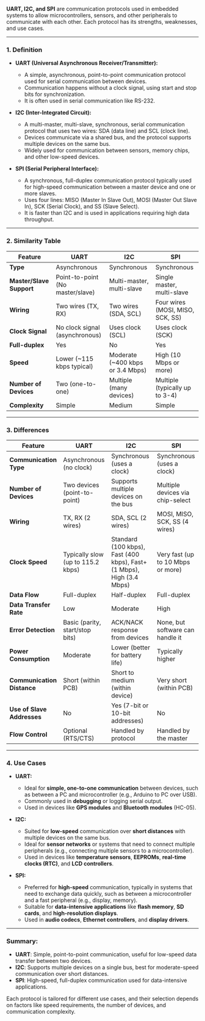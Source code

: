 **UART, I2C, and SPI** are communication protocols used in embedded systems to allow microcontrollers, sensors, and other peripherals to communicate with each other. Each protocol has its strengths, weaknesses, and use cases.

---

### **1. Definition**

- **UART (Universal Asynchronous Receiver/Transmitter):**
  - A simple, asynchronous, point-to-point communication protocol used for serial communication between devices.
  - Communication happens without a clock signal, using start and stop bits for synchronization.
  - It is often used in serial communication like RS-232.

- **I2C (Inter-Integrated Circuit):**
  - A multi-master, multi-slave, synchronous, serial communication protocol that uses two wires: SDA (data line) and SCL (clock line).
  - Devices communicate via a shared bus, and the protocol supports multiple devices on the same bus.
  - Widely used for communication between sensors, memory chips, and other low-speed devices.

- **SPI (Serial Peripheral Interface):**
  - A synchronous, full-duplex communication protocol typically used for high-speed communication between a master device and one or more slaves.
  - Uses four lines: MISO (Master In Slave Out), MOSI (Master Out Slave In), SCK (Serial Clock), and SS (Slave Select).
  - It is faster than I2C and is used in applications requiring high data throughput.

---

### **2. Similarity Table**

| Feature                | UART                         | I2C                             | SPI                               |
|------------------------|------------------------------|----------------------------------|-----------------------------------|
| **Type**               | Asynchronous                 | Synchronous                     | Synchronous                      |
| **Master/Slave Support**| Point-to-point (No master/slave) | Multi-master, multi-slave        | Single master, multi-slave        |
| **Wiring**             | Two wires (TX, RX)           | Two wires (SDA, SCL)             | Four wires (MOSI, MISO, SCK, SS) |
| **Clock Signal**        | No clock signal (asynchronous) | Uses clock (SCL)                 | Uses clock (SCK)                  |
| **Full-duplex**        | Yes                          | No                              | Yes                              |
| **Speed**              | Lower (~115 kbps typical)    | Moderate (~400 kbps or 3.4 Mbps) | High (10 Mbps or more)           |
| **Number of Devices**   | Two (one-to-one)             | Multiple (many devices)          | Multiple (typically up to 3-4)   |
| **Complexity**          | Simple                       | Medium                          | Simple                           |

---

### **3. Differences**

| Feature                | **UART**                     | **I2C**                          | **SPI**                         |
|------------------------|------------------------------|----------------------------------|----------------------------------|
| **Communication Type**  | Asynchronous (no clock)      | Synchronous (uses a clock)       | Synchronous (uses a clock)       |
| **Number of Devices**   | Two devices (point-to-point) | Supports multiple devices on the bus | Multiple devices via chip-select |
| **Wiring**              | TX, RX (2 wires)             | SDA, SCL (2 wires)               | MOSI, MISO, SCK, SS (4 wires)    |
| **Clock Speed**         | Typically slow (up to 115.2 kbps) | Standard (100 kbps), Fast (400 kbps), Fast+ (1 Mbps), High (3.4 Mbps) | Very fast (up to 10 Mbps or more) |
| **Data Flow**           | Full-duplex                  | Half-duplex                      | Full-duplex                      |
| **Data Transfer Rate**  | Low                          | Moderate                         | High                            |
| **Error Detection**     | Basic (parity, start/stop bits) | ACK/NACK response from devices  | None, but software can handle it |
| **Power Consumption**   | Moderate                     | Lower (better for battery life)  | Typically higher                 |
| **Communication Distance** | Short (within PCB)         | Short to medium (within device)  | Very short (within PCB)          |
| **Use of Slave Addresses**| No                         | Yes (7-bit or 10-bit addresses)  | No                              |
| **Flow Control**        | Optional (RTS/CTS)           | Handled by protocol              | Handled by the master            |

---

### **4. Use Cases**

- **UART:**
  - Ideal for **simple, one-to-one communication** between devices, such as between a PC and microcontroller (e.g., Arduino to PC over USB).
  - Commonly used in **debugging** or logging serial output.
  - Used in devices like **GPS modules** and **Bluetooth modules** (HC-05).

- **I2C:**
  - Suited for **low-speed** communication over **short distances** with multiple devices on the same bus.
  - Ideal for **sensor networks** or systems that need to connect multiple peripherals (e.g., connecting multiple sensors to a microcontroller).
  - Used in devices like **temperature sensors**, **EEPROMs**, **real-time clocks (RTC)**, and **LCD controllers**.

- **SPI:**
  - Preferred for **high-speed** communication, typically in systems that need to exchange data quickly, such as between a microcontroller and a fast peripheral (e.g., display, memory).
  - Suitable for **data-intensive applications** like **flash memory**, **SD cards**, and **high-resolution displays**.
  - Used in **audio codecs**, **Ethernet controllers**, and **display drivers**.

---

### Summary:
- **UART**: Simple, point-to-point communication, useful for low-speed data transfer between two devices.
- **I2C**: Supports multiple devices on a single bus, best for moderate-speed communication over short distances.
- **SPI**: High-speed, full-duplex communication used for data-intensive applications.

Each protocol is tailored for different use cases, and their selection depends on factors like speed requirements, the number of devices, and communication complexity.